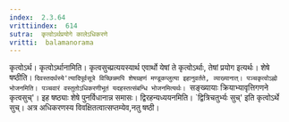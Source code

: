 ```yaml
---
index:  2.3.64
vrittiindex:  614
sutra:  कृत्वोऽर्थप्रयोगे कालेऽधिकरणे
vritti:  balamanorama 
---
```


कृत्वोऽर्थ। कृत्वोऽर्थानामिति। कृत्वसुच्प्रत्ययस्यार्थ एवार्थो येषां ते कृत्वोऽर्थाः, तेषां प्रयोग इत्यर्थः। शेषे षष्ठीति। `दिवस्तदर्थस्ये'त्यादिपूर्वसूत्रे विच्छिन्नमपि शेषग्रहणं मण्डूकप्लुत्या इहानुवर्तते, व्याख्यानात्। पञ्चकृत्वोऽह्नो भोजनमिति। पञ्चवारं वस्तुतोऽधिकरणीभूतं यदहस्तत्संबन्धि भोजनमित्यर्थः। `सङ्ख्यायाः क्रियाभ्यावृत्तिगणने कृत्वसुच्'। इह षष्ठ्याः शेषे पुनर्विधानान्न समासः। द्विरहन्यध्ययनमिति। `द्वित्रिचतुर्भ्यः सुच्' इति कृत्वोऽर्थे सुच्। अत्र अधिकरणस्य विवक्षितत्वात्सप्तम्येव,नतु षष्ठी।

